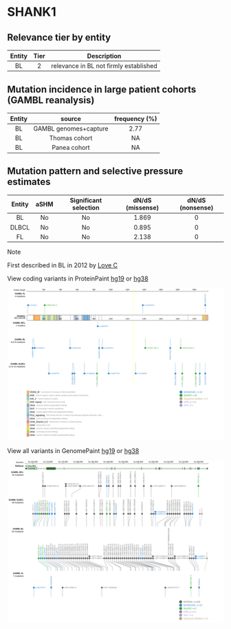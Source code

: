 # SHANK1

## Relevance tier by entity

|Entity|Tier|Description                           |
|:------:|:----:|--------------------------------------|
|BL    |2   |relevance in BL not firmly established|

## Mutation incidence in large patient cohorts (GAMBL reanalysis)

|Entity|source               |frequency (%)|
|:------:|:---------------------:|:-------------:|
|BL    |GAMBL genomes+capture|2.77         |
|BL    |Thomas cohort        |  NA         |
|BL    |Panea cohort         |  NA         |

## Mutation pattern and selective pressure estimates

|Entity|aSHM|Significant selection|dN/dS (missense)|dN/dS (nonsense)|
|:------:|:----:|:---------------------:|:----------------:|:----------------:|
|BL    |No  |No                   |1.869           |0               |
|DLBCL |No  |No                   |0.895           |0               |
|FL    |No  |No                   |2.138           |0               |


> [!NOTE]
> First described in BL in 2012 by [Love C](https://pubmed.ncbi.nlm.nih.gov/23143597)


View coding variants in ProteinPaint [hg19](https://morinlab.github.io/LLMPP/GAMBL/SHANK1_protein.html)  or [hg38](https://morinlab.github.io/LLMPP/GAMBL/SHANK1_protein_hg38.html)

![image](images/proteinpaint/SHANK1_NM_016148.svg)

View all variants in GenomePaint [hg19](https://morinlab.github.io/LLMPP/GAMBL/SHANK1.html)  or [hg38](https://morinlab.github.io/LLMPP/GAMBL/SHANK1_hg38.html)

![image](images/proteinpaint/SHANK1.svg)
